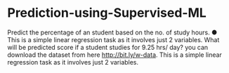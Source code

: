 # Prediction-using-Supervised-ML
Predict the percentage of an student based on the no. of study hours. ● This is a simple linear regression task as it involves just 2 variables. What will be predicted score if a student studies for 9.25 hrs/ day?
you can download the dataset from here http://bit.ly/w-data. This is a simple linear regression task as it involves just 2 variables.
